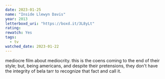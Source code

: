 ```yaml
---
date: 2023-01-25
name: "Inside Llewyn Davis"
year: 2013
letterboxd_uri: "https://boxd.it/3L8yLt"
rating: 
rewatch: Yes
tags:
  - tv
watched_date: 2023-01-22
---
```


mediocre film about mediocrity. this is the coens coming to the end of their style; but, being americans, and despite their pretensions, they don't have the integrity of bela tarr to recognize that fact and call it.
